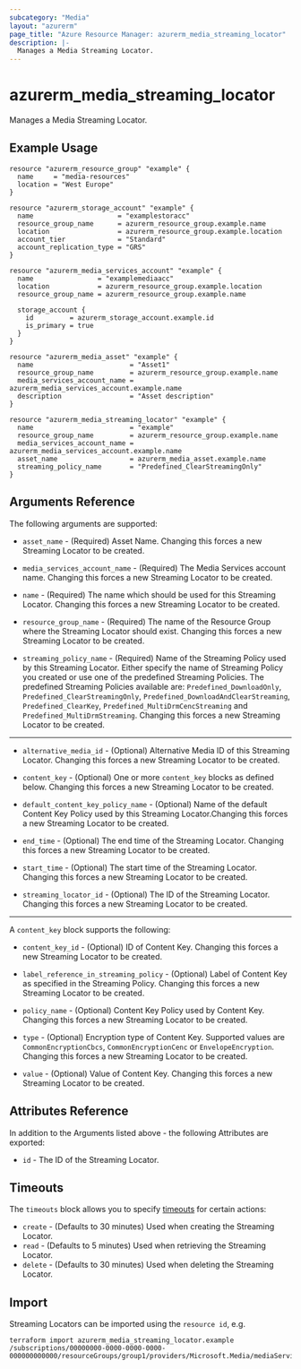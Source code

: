 ```yaml
---
subcategory: "Media"
layout: "azurerm"
page_title: "Azure Resource Manager: azurerm_media_streaming_locator"
description: |-
  Manages a Media Streaming Locator.
---
```


# azurerm_media_streaming_locator

Manages a Media Streaming Locator.

## Example Usage

```hcl
resource "azurerm_resource_group" "example" {
  name     = "media-resources"
  location = "West Europe"
}

resource "azurerm_storage_account" "example" {
  name                     = "examplestoracc"
  resource_group_name      = azurerm_resource_group.example.name
  location                 = azurerm_resource_group.example.location
  account_tier             = "Standard"
  account_replication_type = "GRS"
}

resource "azurerm_media_services_account" "example" {
  name                = "examplemediaacc"
  location            = azurerm_resource_group.example.location
  resource_group_name = azurerm_resource_group.example.name

  storage_account {
    id         = azurerm_storage_account.example.id
    is_primary = true
  }
}

resource "azurerm_media_asset" "example" {
  name                        = "Asset1"
  resource_group_name         = azurerm_resource_group.example.name
  media_services_account_name = azurerm_media_services_account.example.name
  description                 = "Asset description"
}

resource "azurerm_media_streaming_locator" "example" {
  name                        = "example"
  resource_group_name         = azurerm_resource_group.example.name
  media_services_account_name = azurerm_media_services_account.example.name
  asset_name                  = azurerm_media_asset.example.name
  streaming_policy_name       = "Predefined_ClearStreamingOnly"
}
```

## Arguments Reference

The following arguments are supported:

* `asset_name` - (Required) Asset Name. Changing this forces a new Streaming Locator to be created.

* `media_services_account_name` - (Required) The Media Services account name. Changing this forces a new Streaming Locator to be created.

* `name` - (Required) The name which should be used for this Streaming Locator. Changing this forces a new Streaming Locator to be created.

* `resource_group_name` - (Required) The name of the Resource Group where the Streaming Locator should exist. Changing this forces a new Streaming Locator to be created.

* `streaming_policy_name` - (Required) Name of the Streaming Policy used by this Streaming Locator. Either specify the name of Streaming Policy you created or use one of the predefined Streaming Policies. The predefined Streaming Policies available are: `Predefined_DownloadOnly`, `Predefined_ClearStreamingOnly`, `Predefined_DownloadAndClearStreaming`, `Predefined_ClearKey`, `Predefined_MultiDrmCencStreaming` and `Predefined_MultiDrmStreaming`. Changing this forces a new Streaming Locator to be created.

---

* `alternative_media_id` - (Optional) Alternative Media ID of this Streaming Locator. Changing this forces a new Streaming Locator to be created.

* `content_key` - (Optional) One or more `content_key` blocks as defined below. Changing this forces a new Streaming Locator to be created.

* `default_content_key_policy_name` - (Optional) Name of the default Content Key Policy used by this Streaming Locator.Changing this forces a new Streaming Locator to be created.

* `end_time` - (Optional) The end time of the Streaming Locator. Changing this forces a new Streaming Locator to be created.

* `start_time` - (Optional) The start time of the Streaming Locator. Changing this forces a new Streaming Locator to be created.

* `streaming_locator_id` - (Optional) The ID of the Streaming Locator. Changing this forces a new Streaming Locator to be created.

---

A `content_key` block supports the following:

* `content_key_id` - (Optional) ID of Content Key. Changing this forces a new Streaming Locator to be created.

* `label_reference_in_streaming_policy` - (Optional) Label of Content Key as specified in the Streaming Policy. Changing this forces a new Streaming Locator to be created.

* `policy_name` - (Optional) Content Key Policy used by Content Key. Changing this forces a new Streaming Locator to be created.

* `type` - (Optional) Encryption type of Content Key. Supported values are `CommonEncryptionCbcs`, `CommonEncryptionCenc` or `EnvelopeEncryption`. Changing this forces a new Streaming Locator to be created.

* `value` - (Optional) Value of Content Key. Changing this forces a new Streaming Locator to be created.

## Attributes Reference

In addition to the Arguments listed above - the following Attributes are exported:

* `id` - The ID of the Streaming Locator.

## Timeouts

The `timeouts` block allows you to specify [timeouts](https://www.terraform.io/language/resources/syntax#operation-timeouts) for certain actions:

* `create` - (Defaults to 30 minutes) Used when creating the Streaming Locator.
* `read` - (Defaults to 5 minutes) Used when retrieving the Streaming Locator.
* `delete` - (Defaults to 30 minutes) Used when deleting the Streaming Locator.

## Import

Streaming Locators can be imported using the `resource id`, e.g.

```shell
terraform import azurerm_media_streaming_locator.example /subscriptions/00000000-0000-0000-0000-000000000000/resourceGroups/group1/providers/Microsoft.Media/mediaServices/account1/streamingLocators/locator1
```
